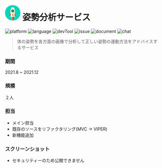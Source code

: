 # ![](https://github.com/Noodlekim/RESUME/blob/master/images/sample.png?raw=true=50x50) 姿勢分析サービス

![platform](https://img.shields.io/badge/platform-iOS-blue.svg)
![language](https://img.shields.io/badge/language-Swift5＆SwiftUI-red.svg)
![devTool](https://img.shields.io/badge/devTool-Xcode14-yellow.svg)
![issue](https://img.shields.io/badge/issue-GitHub-green.svg)
![document](https://img.shields.io/badge/document-Notion-666999.svg)
![chat](https://img.shields.io/badge/chat-Slack-59B89A.svg)

> 体の姿勢を各方面の画像で分析して正しい姿勢の運動方法をアドバイスするサービス

### 期間
2021.8 ~ 2021.12

### 規模
２人

### 担当
- メイン担当
 - 既存のソースをリファクタリング(MVC -> VIPER)
 - 新機能追加

### スクリーンショット
- セキュリティーのため公開できません
